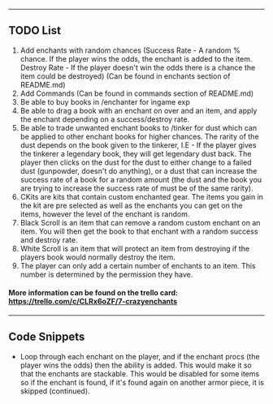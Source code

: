 *****
## TODO List


1. Add enchants with random chances (Success Rate - A random % chance. If the player wins the odds, the enchant is added to the item. Destroy Rate - If the player doesn't win the odds there is a chance the item could be destroyed) (Can be found in enchants section of README.md)
2. Add Commands (Can be found in commands section of README.md)
3. Be able to buy books in /enchanter for ingame exp
4. Be able to drag a book with an enchant on over and an item, and apply the enchant depending on a success/destroy rate.
5. Be able to trade unwanted enchant books to /tinker for dust which can be applied to other enchant books for higher chances. The rarity of the dust depends on the book given to the tinkerer, I.E - If the player gives the tinkerer a legendary book, they will get legendary dust back. The player then clicks on the dust for the dust to either change to a failed dust (gunpowder, doesn't do anything), or a dust that can increase the success rate of a book for a random amount (the dust and the book you are trying to increase the success rate of must be of the same rarity).
6. CKits are kits that contain custom enchanted gear. The items you gain in the kit are pre selected as well as the enchants you can get on the items, however the level of the enchant is random.
7. Black Scroll is an item that can remove a random custom enchant on an item. You will then get the book to that enchant with a random success and destroy rate.
8. White Scroll is an item that will protect an item from destroying if the players book would normally destroy the item.
9. The player can only add a certain number of enchants to an item. This number is determined by the permission they have.


#### More information can be found on the trello card: https://trello.com/c/CLRx6oZF/7-crazyenchants

****

## Code Snippets

* Loop through each enchant on the player, and if the enchant procs (the player wins the odds) then the ability is added. This would make it so that the enchants are stackable. This would be disabled for some items so if the enchant is found, if it's found again on another armor piece, it is skipped (continued).